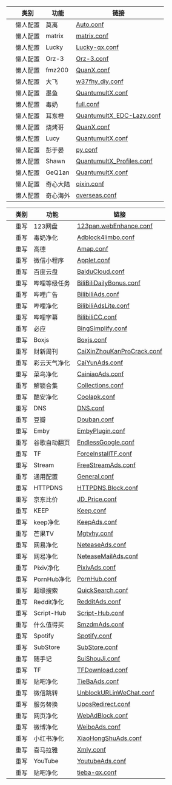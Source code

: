 |   | 类别 | 功能 | 链接 |
|---|------|------|------|
|   | 懒人配置 | 莫离 | [Auto.conf](https://raw.githubusercontent.com/GodMoli/QuanX/main/File/Auto.conf) |
|   | 懒人配置 | matrix | [matrix.conf](https://raw.githubusercontent.com/Centralmatrix3/Scripts/master/QuantumultX/matrix.conf) |
|   | 懒人配置 | Lucky | [Lucky-qx.conf](https://raw.githubusercontent.com/As-Lucky/Lucky/main/Lucky-qx.conf) |
|   | 懒人配置 | Orz-3 | [Orz-3.conf](https://raw.githubusercontent.com/Orz-3/QuantumultX/master/Orz-3.conf) |
|   | 懒人配置 | fmz200 | [QuanX.conf](https://raw.githubusercontent.com/fmz200/wool_scripts/main/QuantumultX/config/QuanX.conf) |
|   | 懒人配置 | 大飞 | [w37fhy_diy.conf](https://raw.githubusercontent.com/w37fhy/QuantumultX/master/w37fhy_diy.conf) |
|   | 懒人配置 | 墨鱼 | [QuantumultX.conf](https://github.com/ddgksf2013/Profile/raw/master/QuantumultX.conf) |
|   | 懒人配置 | 毒奶 | [full.conf](https://raw.githubusercontent.com/limbopro/Profiles4limbo/main/full.conf) |
|   | 懒人配置 | 耳东橙 | [QuantumultX_EDC-Lazy.conf](https://raw.githubusercontent.com/erdongchanyo/Rules/main/Quantumult%20X/LazyConf/QuantumultX_EDC-Lazy.conf) |
|   | 懒人配置 | 烧烤哥 | [QuanX.conf](https://raw.githubusercontent.com/Tartarus2014/QuantumultX-Script/main/QuanX.conf) |
|   | 懒人配置 | Lucy | [QuantumultX.conf](https://raw.githubusercontent.com/Repcz/Tool/X/QuantumultX/QuantumultX.conf) |
|   | 懒人配置 | 彭于晏 | [py.conf](https://raw.githubusercontent.com/89996462/Quantumult-X/main/py.conf) |
|   | 懒人配置 | Shawn | [QuantumultX_Profiles.conf](https://raw.githubusercontent.com/KOP-XIAO/QuantumultX/master/QuantumultX_Profiles.conf) |
|   | 懒人配置 | GeQ1an | [QuantumultX.conf](https://raw.githubusercontent.com/GeQ1an/Rules/master/QuantumultX/QuantumultX.conf) |
|   | 懒人配置 | 奇心大陆 | [qixin.conf](https://raw.githubusercontent.com/zwf234/rules/master/QuantumultX/qixin.conf) |
|   | 懒人配置 | 奇心海外 | [overseas.conf](https://raw.githubusercontent.com/zwf234/rules/master/QuantumultX/overseas.conf) |


|   | 类别 | 功能 | 链接 |
|---|------|------|------|
|   | 重写 | 123网盘 | [123pan.webEnhance.conf](https://github.com/Moli-X/Resources/raw/main/QuantumultX/Rewrite/123pan.webEnhance.conf) |
|   | 重写 | 毒奶净化 | [Adblock4limbo.conf](https://github.com/Moli-X/Resources/raw/main/QuantumultX/Rewrite/Adblock4limbo.conf) |
|   | 重写 | 高德 | [Amap.conf](https://github.com/Moli-X/Resources/raw/main/QuantumultX/Rewrite/Amap.conf) |
|   | 重写 | 微信小程序 | [Applet.conf](https://github.com/Moli-X/Resources/raw/main/QuantumultX/Rewrite/Applet.conf) |
|   | 重写 | 百度云盘 | [BaiduCloud.conf](https://github.com/Moli-X/Resources/raw/main/QuantumultX/Rewrite/BaiduCloud.conf) |
|   | 重写 | 哔哩等级任务 | [BiliBiliDailyBonus.conf](https://github.com/Moli-X/Resources/raw/main/QuantumultX/Rewrite/BiliBiliDailyBonus.conf) |
|   | 重写 | 哔哩广告 | [BilibiliAds.conf](https://github.com/Moli-X/Resources/raw/main/QuantumultX/Rewrite/BilibiliAds.conf) |
|   | 重写 | 哔哩净化 | [BilibiliAdsLite.conf](https://github.com/Moli-X/Resources/raw/main/QuantumultX/Rewrite/BilibiliAdsLite.conf) |
|   | 重写 | 哔哩字幕 | [BilibiliCC.conf](https://github.com/Moli-X/Resources/raw/main/QuantumultX/Rewrite/BilibiliCC.conf) |
|   | 重写 | 必应 | [BingSimplify.conf](https://github.com/Moli-X/Resources/raw/main/QuantumultX/Rewrite/BingSimplify.conf) |
|   | 重写 | Boxjs | [Boxjs.conf](https://github.com/Moli-X/Resources/raw/main/QuantumultX/Rewrite/Boxjs.conf) |
|   | 重写 | 财新周刊 | [CaiXinZhouKanProCrack.conf](https://github.com/Moli-X/Resources/raw/main/QuantumultX/Rewrite/CaiXinZhouKanProCrack.conf) |
|   | 重写 | 彩云天气净化 | [CaiYunAds.conf](https://github.com/Moli-X/Resources/raw/main/QuantumultX/Rewrite/CaiYunAds.conf) |
|   | 重写 | 菜鸟净化 | [CainiaoAds.conf](https://github.com/Moli-X/Resources/raw/main/QuantumultX/Rewrite/CainiaoAds.conf) |
|   | 重写 | 解锁合集 | [Collections.conf](https://github.com/Moli-X/Resources/raw/main/QuantumultX/Rewrite/Collections.conf) |
|   | 重写 | 酷安净化 | [Coolapk.conf](https://github.com/Moli-X/Resources/raw/main/QuantumultX/Rewrite/Coolapk.conf) |
|   | 重写 | DNS | [DNS.conf](https://github.com/Moli-X/Resources/raw/main/QuantumultX/Rewrite/DNS.conf) |
|   | 重写 | 豆瓣 | [Douban.conf](https://github.com/Moli-X/Resources/raw/main/QuantumultX/Rewrite/Douban.conf) |
|   | 重写 | Emby | [EmbyPlugin.conf](https://github.com/Moli-X/Resources/raw/main/QuantumultX/Rewrite/EmbyPlugin.conf) |
|   | 重写 | 谷歌自动翻页 | [EndlessGoogle.conf](https://github.com/Moli-X/Resources/raw/main/QuantumultX/Rewrite/EndlessGoogle.conf) |
|   | 重写 | TF | [ForceInstallTF.conf](https://github.com/Moli-X/Resources/raw/main/QuantumultX/Rewrite/ForceInstallTF.conf) |
|   | 重写 | Stream | [FreeStreamAds.conf](https://github.com/Moli-X/Resources/raw/main/QuantumultX/Rewrite/FreeStreamAds.conf) |
|   | 重写 | 通用配置 | [General.conf](https://github.com/Moli-X/Resources/raw/main/QuantumultX/Rewrite/General.conf) |
|   | 重写 | HTTPDNS | [HTTPDNS.Block.conf](https://github.com/Moli-X/Resources/raw/main/QuantumultX/Rewrite/HTTPDNS.Block.conf) |
|   | 重写 | 京东比价 | [JD_Price.conf](https://github.com/Moli-X/Resources/raw/main/QuantumultX/Rewrite/JD_Price.conf) |
|   | 重写 | KEEP | [Keep.conf](https://github.com/Moli-X/Resources/raw/main/QuantumultX/Rewrite/Keep.conf) |
|   | 重写 | keep净化 | [KeepAds.conf](https://github.com/Moli-X/Resources/raw/main/QuantumultX/Rewrite/KeepAds.conf) |
|   | 重写 | 芒果TV | [Mgtvhy.conf](https://github.com/Moli-X/Resources/raw/main/QuantumultX/Rewrite/Mgtvhy.conf) |
|   | 重写 | 网易净化 | [NeteaseAds.conf](https://github.com/Moli-X/Resources/raw/main/QuantumultX/Rewrite/NeteaseAds.conf) |
|   | 重写 | 网易净化 | [NeteaseMailAds.conf](https://github.com/Moli-X/Resources/raw/main/QuantumultX/Rewrite/NeteaseMailAds.conf) |
|   | 重写 | Pixiv净化 | [PixivAds.conf](https://github.com/Moli-X/Resources/raw/main/QuantumultX/Rewrite/PixivAds.conf) |
|   | 重写 | PornHub净化 | [PornHub.conf](https://github.com/Moli-X/Resources/raw/main/QuantumultX/Rewrite/PornHub.conf) |
|   | 重写 | 超级搜索 | [QuickSearch.conf](https://github.com/Moli-X/Resources/raw/main/QuantumultX/Rewrite/QuickSearch.conf) |
|   | 重写 | Reddit净化 | [RedditAds.conf](https://github.com/Moli-X/Resources/raw/main/QuantumultX/Rewrite/RedditAds.conf) |
|   | 重写 | Script-Hub | [Script-Hub.conf](https://github.com/Moli-X/Resources/raw/main/QuantumultX/Rewrite/Script-Hub.conf) |
|   | 重写 | 什么值得买 | [SmzdmAds.conf](https://github.com/Moli-X/Resources/raw/main/QuantumultX/Rewrite/SmzdmAds.conf) |
|   | 重写 | Spotify | [Spotify.conf](https://github.com/Moli-X/Resources/raw/main/QuantumultX/Rewrite/Spotify.conf) |
|   | 重写 | SubStore | [SubStore.conf](https://github.com/Moli-X/Resources/raw/main/QuantumultX/Rewrite/SubStore.conf) |
|   | 重写 | 随手记 | [SuiShouJi.conf](https://github.com/Moli-X/Resources/raw/main/QuantumultX/Rewrite/SuiShouJi.conf) |
|   | 重写 | TF | [TFDownload.conf](https://github.com/Moli-X/Resources/raw/main/QuantumultX/Rewrite/TFDownload.conf) |
|   | 重写 | 贴吧净化 | [TieBaAds.conf](https://github.com/Moli-X/Resources/raw/main/QuantumultX/Rewrite/TieBaAds.conf) |
|   | 重写 | 微信跳转 | [UnblockURLinWeChat.conf](https://github.com/Moli-X/Resources/raw/main/QuantumultX/Rewrite/UnblockURLinWeChat.conf) |
|   | 重写 | 服务替换 | [UposRedirect.conf](https://github.com/Moli-X/Resources/raw/main/QuantumultX/Rewrite/UposRedirect.conf) |
|   | 重写 | 网页净化 | [WebAdBlock.conf](https://github.com/Moli-X/Resources/raw/main/QuantumultX/Rewrite/WebAdBlock.conf) |
|   | 重写 | 微博净化 | [WeiboAds.conf](https://github.com/Moli-X/Resources/raw/main/QuantumultX/Rewrite/WeiboAds.conf) |
|   | 重写 | 小红书净化 | [XiaoHongShuAds.conf](https://github.com/Moli-X/Resources/raw/main/QuantumultX/Rewrite/XiaoHongShuAds.conf) |
|   | 重写 | 喜马拉雅 | [Xmly.conf](https://github.com/Moli-X/Resources/raw/main/QuantumultX/Rewrite/Xmly.conf) |
|   | 重写 | YouTube | [YoutubeAds.conf](https://github.com/Moli-X/Resources/raw/main/QuantumultX/Rewrite/YoutubeAds.conf) |
|   | 重写 | 贴吧净化 | [tieba-qx.conf](https://github.com/Moli-X/Resources/raw/main/QuantumultX/Rewrite/tieba-qx.conf) |
